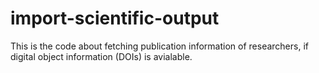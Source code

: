 # import-scientific-output
This is the code about fetching publication information of researchers, if digital object information (DOIs) is avialable.
